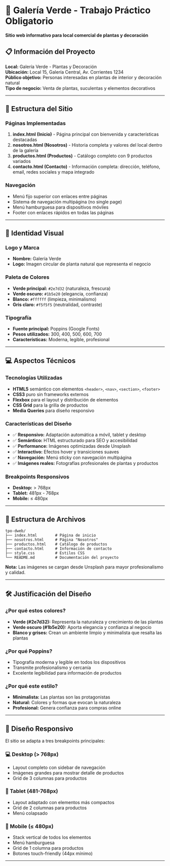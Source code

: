 # 🌱 Galería Verde - Trabajo Práctico Obligatorio

**Sitio web informativo para local comercial de plantas y decoración**

## 📋 Información del Proyecto

**Local:** Galería Verde - Plantas y Decoración  
**Ubicación:** Local 15, Galería Central, Av. Corrientes 1234  
**Público objetivo:** Personas interesadas en plantas de interior y decoración natural  
**Tipo de negocio:** Venta de plantas, suculentas y elementos decorativos  

---

## 🎯 Estructura del Sitio

### Páginas Implementadas
1. **index.html (Inicio)** - Página principal con bienvenida y características destacadas
2. **nosotros.html (Nosotros)** - Historia completa y valores del local dentro de la galería
3. **productos.html (Productos)** - Catálogo completo con 9 productos variados
4. **contacto.html (Contacto)** - Información completa: dirección, teléfono, email, redes sociales y mapa integrado

### Navegación
- Menú fijo superior con enlaces entre páginas
- Sistema de navegación multipágina (no single page)
- Menú hamburguesa para dispositivos móviles
- Footer con enlaces rápidos en todas las páginas

---

## 🎨 Identidad Visual

### Logo y Marca
- **Nombre:** Galería Verde
- **Logo:** Imagen circular de planta natural que representa el negocio

### Paleta de Colores
- **Verde principal:** `#2e7d32` (naturaleza, frescura)
- **Verde oscuro:** `#1b5e20` (elegancia, confianza)  
- **Blanco:** `#ffffff` (limpieza, minimalismo)
- **Gris claro:** `#f5f5f5` (neutralidad, contraste)

### Tipografía
- **Fuente principal:** Poppins (Google Fonts)
- **Pesos utilizados:** 300, 400, 500, 600, 700
- **Características:** Moderna, legible, profesional

---

## 💻 Aspectos Técnicos

### Tecnologías Utilizadas
- **HTML5** semántico con elementos `<header>`, `<nav>`, `<section>`, `<footer>`
- **CSS3** puro sin frameworks externos
- **Flexbox** para el layout y distribución de elementos
- **CSS Grid** para la grilla de productos
- **Media Queries** para diseño responsivo

### Características del Diseño
- ✅ **Responsivo:** Adaptación automática a móvil, tablet y desktop
- ✅ **Semántico:** HTML estructurado para SEO y accesibilidad
- ✅ **Performance:** Imágenes optimizadas desde Unsplash
- ✅ **Interactivo:** Efectos hover y transiciones suaves
- ✅ **Navegación:** Menú sticky con navegación multipágina
- ✅ **Imágenes reales:** Fotografías profesionales de plantas y productos

### Breakpoints Responsivos
- **Desktop:** > 768px
- **Tablet:** 481px - 768px  
- **Mobile:** ≤ 480px

---

## 📁 Estructura de Archivos
```
tpo-dweb/
├── index.html        # Página de inicio
├── nosotros.html     # Página "Nosotros"
├── productos.html    # Catálogo de productos
├── contacto.html     # Información de contacto
├── style.css         # Estilos CSS
└── README.md         # Documentación del proyecto
```

**Nota:** Las imágenes se cargan desde Unsplash para mayor profesionalismo y calidad.

---

## 🛠️ Justificación del Diseño

### ¿Por qué estos colores?
- **Verde (#2e7d32):** Representa la naturaleza y crecimiento de las plantas
- **Verde oscuro (#1b5e20):** Aporta elegancia y confianza al negocio  
- **Blanco y grises:** Crean un ambiente limpio y minimalista que resalta las plantas

### ¿Por qué Poppins?
- Tipografía moderna y legible en todos los dispositivos
- Transmite profesionalismo y cercanía
- Excelente legibilidad para información de productos

### ¿Por qué este estilo?
- **Minimalista:** Las plantas son las protagonistas
- **Natural:** Colores y formas que evocan la naturaleza
- **Profesional:** Genera confianza para compras online

---

## 📱 Diseño Responsivo

El sitio se adapta a tres breakpoints principales:

### 💻 Desktop (> 768px)
- Layout completo con sidebar de navegación
- Imágenes grandes para mostrar detalle de productos
- Grid de 3 columnas para productos

### 📱 Tablet (481-768px)  
- Layout adaptado con elementos más compactos
- Grid de 2 columnas para productos
- Menú colapsado

### 📱 Mobile (≤ 480px)
- Stack vertical de todos los elementos
- Menú hamburguesa
- Grid de 1 columna para productos
- Botones touch-friendly (44px mínimo)

---
